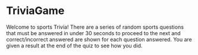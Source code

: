 # TriviaGame
Welcome to sports Trivia! There are a series of random sports questions that must be answered in under 30 seconds to proceed to the next and correct/incorrect answered are shown for each question answered. You are given a result at the end of the quiz to see how you did. 
